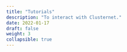 ```yaml
---
title: "Tutorials"
description: "To interact with Clusternet."
date: 2022-01-17
draft: false
weight: 3
collapsible: true
---
```

